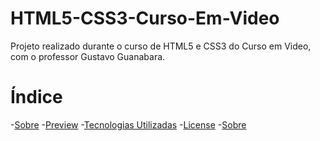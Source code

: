 # HTML5-CSS3-Curso-Em-Video
 Projeto realizado durante o curso de HTML5 e CSS3 do Curso em Video, com o professor Gustavo Guanabara.

# Índice

-[Sobre]()
-[Preview]()
-[Tecnologias Utilizadas]()
-[License]()
-[Sobre]()
